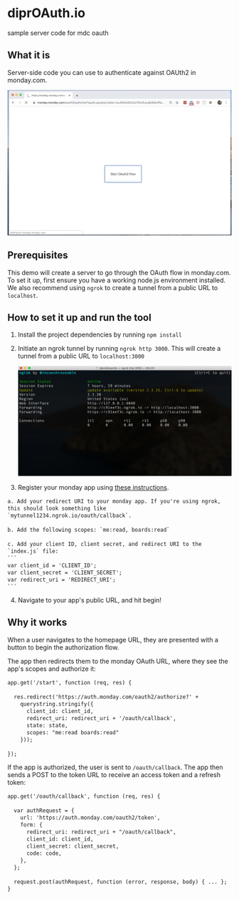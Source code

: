 # diprOAuth.io
sample server code for mdc oauth

## What it is

Server-side code you can use to authenticate against OAUth2 in monday.com.

![App preview](/assets/oauth_preview.gif)


## Prerequisites

This demo will create a server to go through the OAuth flow in monday.com. To set it up, first ensure you have a working node.js environment installed. We also recommend using `ngrok` to create a tunnel from a public URL to `localhost`.



## How to set it up and run the tool

1. Install the project dependencies by running `npm install`

2. Initiate an ngrok tunnel by running `ngrok http 3000`. This will create a tunnel from a public URL to `localhost:3000`

   ![ngrok screenshot](/assets/ngrok_screenshot.png)

3.   Register your monday app using [these instructions](https://gist.github.com/yuhgto/24c0e08fe11fddedf1c9b3b12a514dcf).

    a. Add your redirect URI to your monday app. If you're using ngrok, this should look something like `mytunnel1234.ngrok.io/oauth/callback`.

    b. Add the following scopes: `me:read, boards:read`

    c. Add your client ID, client secret, and redirect URI to the `index.js` file:
    ```
    var client_id = 'CLIENT_ID';
    var client_secret = 'CLIENT_SECRET';
    var redirect_uri = 'REDIRECT_URI';
    ```

4. Navigate to your app's public URL, and hit begin!

## Why it works

When a user navigates to the homepage URL, they are presented with a button to begin the authorization flow.

The app then redirects them to the monday OAuth URL, where they see the app's scopes and authorize it:
```
app.get('/start', function (req, res) {

  res.redirect('https://auth.monday.com/oauth2/authorize?' +
    querystring.stringify({
      client_id: client_id,
      redirect_uri: redirect_uri + '/oauth/callback',
      state: state,
      scopes: "me:read boards:read"
    }));

});
```

If the app is authorized, the user is sent to `/oauth/callback`. The app then sends a POST to the token URL to receive an access token and a refresh token:

```
app.get('/oauth/callback', function (req, res) {

  var authRequest = {
    url: 'https://auth.monday.com/oauth2/token',
    form: {
      redirect_uri: redirect_uri + "/oauth/callback",
      client_id: client_id,
      client_secret: client_secret,
      code: code,
    },
  };

  request.post(authRequest, function (error, response, body) { ... };
}
  ```
